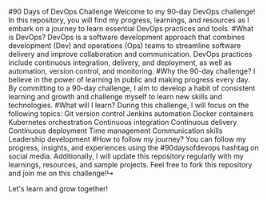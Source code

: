 #90 Days of DevOps Challenge
Welcome to my 90-day DevOps challenge! In this repository, you will find my progress, learnings, and resources as I embark on a journey to learn essential DevOps practices and tools.
#What is DevOps?
DevOps is a software development approach that combines development (Dev) and operations (Ops) teams to streamline software delivery and improve collaboration and communication. DevOps practices include continuous integration, delivery, and deployment, as well as automation, version control, and monitoring.
#Why the 90-day challenge?
I believe in the power of learning in public and making progress every day. By committing to a 90-day challenge, I aim to develop a habit of consistent learning and growth and challenge myself to learn new skills and technologies.
#What will I learn?
During this challenge, I will focus on the following topics:
Git version control
Jenkins automation
Docker containers
Kubernetes orchestration
Continuous integration
Continuous delivery
Continuous deployment
Time management
Communication skills
Leadership development
#How to follow my journey?
You can follow my progress, insights, and experiences using the #90daysofdevops hashtag on social media. Additionally, I will update this repository regularly with my learnings, resources, and sample projects. Feel free to fork this repository and join me on this challenge!↳

Let's learn and grow together!
